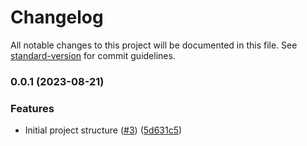 # Changelog

All notable changes to this project will be documented in this file. See [standard-version](https://github.com/conventional-changelog/standard-version) for commit guidelines.

### 0.0.1 (2023-08-21)


### Features

* Initial project structure ([#3](https://github.com/hawks-atlanta/gateway-java/issues/3)) ([5d631c5](https://github.com/hawks-atlanta/gateway-java/commit/5d631c5300931b4cd726a743ce086e339bbe86f1))
